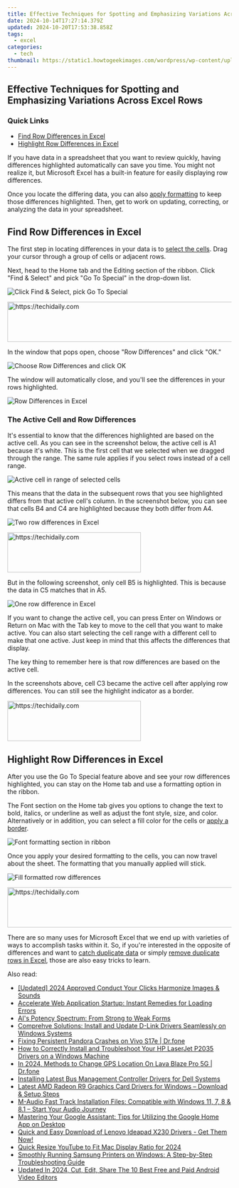 ```yaml
---
title: Effective Techniques for Spotting and Emphasizing Variations Across Excel Rows
date: 2024-10-14T17:27:14.379Z
updated: 2024-10-20T17:53:38.858Z
tags:
  - excel
categories:
  - tech
thumbnail: https://static1.howtogeekimages.com/wordpress/wp-content/uploads/2021/05/MS-excel-logo-675.png
---
```


## Effective Techniques for Spotting and Emphasizing Variations Across Excel Rows

### Quick Links

* [Find Row Differences in Excel](https://sound-issues.techidaily.com/banish-the-quiet-restoring-audio-after-windows-11-patch-quick-solutions/)
* [Highlight Row Differences in Excel](https://visual-screen-recording.techidaily.com/new-2024-approved-top-10-switch-battlecars-for-gamers-unleashed/)

 If you have data in a spreadsheet that you want to review quickly, having differences highlighted automatically can save you time. You might not realize it, but Microsoft Excel has a built-in feature for easily displaying row differences.

 Once you locate the differing data, you can also [apply formatting](https://facebook-video-share.techidaily.com/updated-in-depth-asmr-video-insights/) to keep those differences highlighted. Then, get to work on updating, correcting, or analyzing the data in your spreadsheet.

##  Find Row Differences in Excel

 The first step in locating differences in your data is to [select the cells](https://buynow-tips.techidaily.com/exploring-a-ravaged-world-on-motorcycle-in-days-gone-our-comprehhavis-review/). Drag your cursor through a group of cells or adjacent rows.

 Next, head to the Home tab and the Editing section of the ribbon. Click "Find & Select" and pick "Go To Special" in the drop-down list.

![Click Find & Select, pick Go To Special](https://static1.howtogeekimages.com/wordpress/wp-content/uploads/2021/07/FindSelectGoToSpecial-Excel.png) 

<!-- affiliate ads begin -->
<a href="https://unicoeye.pxf.io/c/5597632/2134240/18498" target="_top" id="2134240">
  <img src="//a.impactradius-go.com/display-ad/18498-2134240" border="0" alt="https://techidaily.com" width="540" height="90"/>
</a>
<img height="0" width="0" src="https://unicoeye.pxf.io/i/5597632/2134240/18498" style="position:absolute;visibility:hidden;" border="0" />
<!-- affiliate ads end -->

 In the window that pops open, choose "Row Differences" and click "OK."

![Choose Row Differences and click OK](https://static1.howtogeekimages.com/wordpress/wp-content/uploads/2021/07/GoToSpecialRowDifferences-Excel.png) 

 The window will automatically close, and you'll see the differences in your rows highlighted.

![Row Differences in Excel](https://static1.howtogeekimages.com/wordpress/wp-content/uploads/2021/07/FinalRowDifferences-Excel.png) 

###  The Active Cell and Row Differences

 It's essential to know that the differences highlighted are based on the active cell. As you can see in the screenshot below, the active cell is A1 because it's white. This is the first cell that we selected when we dragged through the range. The same rule applies if you select rows instead of a cell range.

![Active cell in range of selected cells](https://static1.howtogeekimages.com/wordpress/wp-content/uploads/2021/07/ActiveCellInSelected-Excel.png) 

 This means that the data in the subsequent rows that you see highlighted differs from that active cell's column. In the screenshot below, you can see that cells B4 and C4 are highlighted because they both differ from A4.

![Two row differences in Excel](https://static1.howtogeekimages.com/wordpress/wp-content/uploads/2021/07/TwoRowDifferences-Excel.png) 

<!-- affiliate ads begin -->
<a href="https://aligracehair.sjv.io/c/5597632/2087234/19272" target="_top" id="2087234">
  <img src="//a.impactradius-go.com/display-ad/19272-2087234" border="0" alt="https://techidaily.com" width="300" height="90"/>
</a>
<img height="0" width="0" src="https://aligracehair.sjv.io/i/5597632/2087234/19272" style="position:absolute;visibility:hidden;" border="0" />
<!-- affiliate ads end -->

 But in the following screenshot, only cell B5 is highlighted. This is because the data in C5 matches that in A5.

![One row difference in Excel](https://static1.howtogeekimages.com/wordpress/wp-content/uploads/2021/07/OneRowDifference-Excel.png) 

 If you want to change the active cell, you can press Enter on Windows or Return on Mac with the Tab key to move to the cell that you want to make active. You can also start selecting the cell range with a different cell to make that one active. Just keep in mind that this affects the differences that display.

 The key thing to remember here is that row differences are based on the active cell.

 In the screenshots above, cell C3 became the active cell after applying row differences. You can still see the highlight indicator as a border.

<!-- affiliate ads begin -->
<a href="https://aligracehair.sjv.io/c/5597632/2087262/19272" target="_top" id="2087262">
  <img src="//a.impactradius-go.com/display-ad/19272-2087262" border="0" alt="https://techidaily.com" width="300" height="90"/>
</a>
<img height="0" width="0" src="https://aligracehair.sjv.io/i/5597632/2087262/19272" style="position:absolute;visibility:hidden;" border="0" />
<!-- affiliate ads end -->

##  Highlight Row Differences in Excel

 After you use the Go To Special feature above and see your row differences highlighted, you can stay on the Home tab and use a formatting option in the ribbon.

 The Font section on the Home tab gives you options to change the text to bold, italics, or underline as well as adjust the font style, size, and color. Alternatively or in addition, you can select a fill color for the cells or [apply a border](https://activate-lock.techidaily.com/in-2024-3-effective-ways-to-unlock-icloud-account-without-password-on-apple-iphone-14-by-drfone-ios/).

![Font formatting section in ribbon](https://static1.howtogeekimages.com/wordpress/wp-content/uploads/2021/07/FormatDifferences-Excel.png) 

 Once you apply your desired formatting to the cells, you can now travel about the sheet. The formatting that you manually applied will stick.

![Fill formatted row differences](https://static1.howtogeekimages.com/wordpress/wp-content/uploads/2021/07/FillFormattedDifferences-Excel.png) 

<!-- affiliate ads begin -->
<a href="https://aligracehair.sjv.io/c/5597632/1997662/19272" target="_top" id="1997662">
  <img src="//a.impactradius-go.com/display-ad/19272-1997662" border="0" alt="https://techidaily.com" width="728" height="90"/>
</a>
<img height="0" width="0" src="https://aligracehair.sjv.io/i/5597632/1997662/19272" style="position:absolute;visibility:hidden;" border="0" />
<!-- affiliate ads end -->

 There are so many uses for Microsoft Excel that we end up with varieties of ways to accomplish tasks within it. So, if you're interested in the opposite of differences and want to [catch duplicate data](https://video-screen-grab.techidaily.com/new-expert-insights-the-best-screen-recording-software-reviewed-for-2024/) or simply [remove duplicate rows in Excel](https://visual-screen-recording.techidaily.com/new-precision-in-capturing-androids-best-techniques-for-2024/), those are also easy tricks to learn.

<ins class="adsbygoogle"
     style="display:block"
     data-ad-format="autorelaxed"
     data-ad-client="ca-pub-7571918770474297"
     data-ad-slot="1223367746"></ins>

<ins class="adsbygoogle"
     style="display:block"
     data-ad-client="ca-pub-7571918770474297"
     data-ad-slot="8358498916"
     data-ad-format="auto"
     data-full-width-responsive="true"></ins>

<span class="atpl-alsoreadstyle">Also read:</span>
<div><ul>
<li><a href="https://article-files.techidaily.com/updated-2024-approved-conduct-your-clicks-harmonize-images-and-sounds/"><u>[Updated] 2024 Approved Conduct Your Clicks Harmonize Images & Sounds</u></a></li>
<li><a href="https://win-solutions.techidaily.com/accelerate-web-application-startup-instant-remedies-for-loading-errors/"><u>Accelerate Web Application Startup: Instant Remedies for Loading Errors</u></a></li>
<li><a href="https://tech-hub.techidaily.com/ais-potency-spectrum-from-strong-to-weak-forms/"><u>AI's Potency Spectrum: From Strong to Weak Forms</u></a></li>
<li><a href="https://win-dash.techidaily.com/comprehve-solutions-install-and-update-d-link-drivers-seamlessly-on-windows-systems/"><u>Comprehve Solutions: Install and Update D-Link Drivers Seamlessly on Windows Systems</u></a></li>
<li><a href="https://howto.techidaily.com/fixing-persistent-pandora-crashes-on-vivo-s17e-drfone-by-drfone-fix-android-problems-fix-android-problems/"><u>Fixing Persistent Pandora Crashes on Vivo S17e | Dr.fone</u></a></li>
<li><a href="https://win-dash.techidaily.com/how-to-correctly-install-and-troubleshoot-your-hp-laserjet-p2035-drivers-on-a-windows-machine/"><u>How to Correctly Install and Troubleshoot Your HP LaserJet P2035 Drivers on a Windows Machine</u></a></li>
<li><a href="https://phone-solutions.techidaily.com/in-2024-methods-to-change-gps-location-on-lava-blaze-pro-5g-drfone-by-drfone-virtual-android/"><u>In 2024, Methods to Change GPS Location On Lava Blaze Pro 5G | Dr.fone</u></a></li>
<li><a href="https://win-dash.techidaily.com/installing-latest-bus-management-controller-drivers-for-dell-systems/"><u>Installing Latest Bus Management Controller Drivers for Dell Systems</u></a></li>
<li><a href="https://win-dash.techidaily.com/latest-amd-radeon-r9-graphics-card-drivers-for-windows-download-and-setup-steps/"><u>Latest AMD Radeon R9 Graphics Card Drivers for Windows – Download & Setup Steps</u></a></li>
<li><a href="https://win-dash.techidaily.com/1722970077828-m-audio-fast-track-installation-files-compatible-with-windows-11-7-8-and-81-start-your-audio-journey/"><u>M-Audio Fast Track Installation Files: Compatible with Windows 11, 7, 8 & 8.1 – Start Your Audio Journey</u></a></li>
<li><a href="https://tech-renaissance.techidaily.com/mastering-your-google-assistant-tips-for-utilizing-the-google-home-app-on-desktop/"><u>Mastering Your Google Assistant: Tips for Utilizing the Google Home App on Desktop</u></a></li>
<li><a href="https://win-dash.techidaily.com/quick-and-easy-download-of-lenovo-ideapad-x230-drivers-get-them-now/"><u>Quick and Easy Download of Lenovo Ideapad X230 Drivers - Get Them Now!</u></a></li>
<li><a href="https://youtube-data.techidaily.com/-resize-youtube-to-fit-mac-display-ratio-for-2024/"><u>Quick Resize YouTube to Fit Mac Display Ratio for 2024</u></a></li>
<li><a href="https://win-dash.techidaily.com/smoothly-running-samsung-printers-on-windows-a-step-by-step-troubleshooting-guide/"><u>Smoothly Running Samsung Printers on Windows: A Step-by-Step Troubleshooting Guide</u></a></li>
<li><a href="https://video-ai-editor.techidaily.com/updated-in-2024-cut-edit-share-the-10-best-free-and-paid-android-video-editors/"><u>Updated In 2024, Cut, Edit, Share The 10 Best Free and Paid Android Video Editors</u></a></li>
</ul></div>

